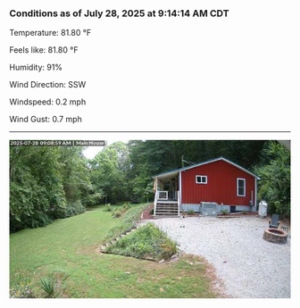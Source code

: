 ### Conditions as of July 28, 2025 at 9:14:14 AM CDT 

Temperature: 81.80 &deg;F

Feels like: 81.80 &deg;F

Humidity: 91%

Wind Direction: SSW

Windspeed: 0.2 mph

Wind Gust: 0.7 mph

---

<img src="./images/latest.jpeg"/>

